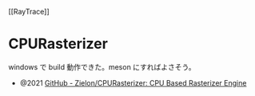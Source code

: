 [[RayTrace]]
# CPURasterizer
windows で build 動作できた。meson にすればよさそう。 
- @2021 [GitHub - Zielon/CPURasterizer: CPU Based Rasterizer Engine](https://github.com/Zielon/CPURasterizer)
